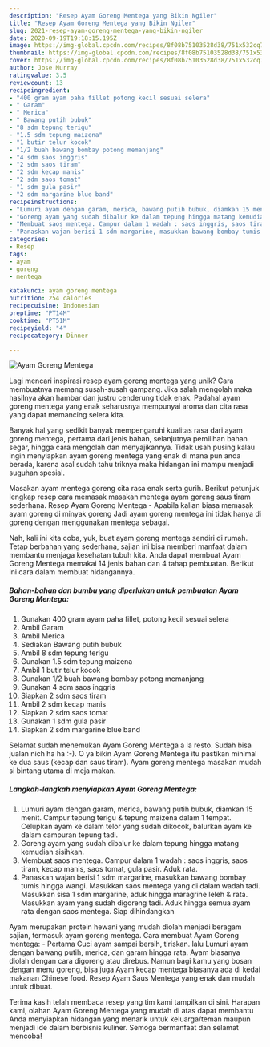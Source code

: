 ```yaml
---
description: "Resep Ayam Goreng Mentega yang Bikin Ngiler"
title: "Resep Ayam Goreng Mentega yang Bikin Ngiler"
slug: 2021-resep-ayam-goreng-mentega-yang-bikin-ngiler
date: 2020-09-19T19:18:15.195Z
image: https://img-global.cpcdn.com/recipes/8f08b75103528d38/751x532cq70/ayam-goreng-mentega-foto-resep-utama.jpg
thumbnail: https://img-global.cpcdn.com/recipes/8f08b75103528d38/751x532cq70/ayam-goreng-mentega-foto-resep-utama.jpg
cover: https://img-global.cpcdn.com/recipes/8f08b75103528d38/751x532cq70/ayam-goreng-mentega-foto-resep-utama.jpg
author: Jose Murray
ratingvalue: 3.5
reviewcount: 13
recipeingredient:
- "400 gram ayam paha fillet potong kecil sesuai selera"
- " Garam"
- " Merica"
- " Bawang putih bubuk"
- "8 sdm tepung terigu"
- "1.5 sdm tepung maizena"
- "1 butir telur kocok"
- "1/2 buah bawang bombay potong memanjang"
- "4 sdm saos inggris"
- "2 sdm saos tiram"
- "2 sdm kecap manis"
- "2 sdm saos tomat"
- "1 sdm gula pasir"
- "2 sdm margarine blue band"
recipeinstructions:
- "Lumuri ayam dengan garam, merica, bawang putih bubuk, diamkan 15 menit. Campur tepung terigu &amp; tepung maizena dalam 1 tempat. Celupkan ayam ke dalam telor yang sudah dikocok, balurkan ayam ke dalam campuran tepung tadi."
- "Goreng ayam yang sudah dibalur ke dalam tepung hingga matang kemudian sisihkan."
- "Membuat saos mentega. Campur dalam 1 wadah : saos inggris, saos tiram, kecap manis, saos tomat, gula pasir. Aduk rata."
- "Panaskan wajan berisi 1 sdm margarine, masukkan bawang bombay tumis hingga wangi. Masukkan saos mentega yang di dalam wadah tadi. Masukkan sisa 1 sdm margarine, aduk hingga maragrine leleh &amp; rata. Masukkan ayam yang sudah digoreng tadi. Aduk hingga semua ayam rata dengan saos mentega. Siap dihindangkan"
categories:
- Resep
tags:
- ayam
- goreng
- mentega

katakunci: ayam goreng mentega 
nutrition: 254 calories
recipecuisine: Indonesian
preptime: "PT14M"
cooktime: "PT51M"
recipeyield: "4"
recipecategory: Dinner

---
```



![Ayam Goreng Mentega](https://img-global.cpcdn.com/recipes/8f08b75103528d38/751x532cq70/ayam-goreng-mentega-foto-resep-utama.jpg)

Lagi mencari inspirasi resep ayam goreng mentega yang unik? Cara membuatnya memang susah-susah gampang. Jika salah mengolah maka hasilnya akan hambar dan justru cenderung tidak enak. Padahal ayam goreng mentega yang enak seharusnya mempunyai aroma dan cita rasa yang dapat memancing selera kita.

Banyak hal yang sedikit banyak mempengaruhi kualitas rasa dari ayam goreng mentega, pertama dari jenis bahan, selanjutnya pemilihan bahan segar, hingga cara mengolah dan menyajikannya. Tidak usah pusing kalau ingin menyiapkan ayam goreng mentega yang enak di mana pun anda berada, karena asal sudah tahu triknya maka hidangan ini mampu menjadi suguhan spesial.

Masakan ayam mentega goreng cita rasa enak serta gurih. Berikut petunjuk lengkap resep cara memasak masakan mentega ayam goreng saus tiram sederhana. Resep Ayam Goreng Mentega - Apabila kalian biasa memasak ayam goreng di minyak goreng Jadi ayam goreng mentega ini tidak hanya di goreng dengan menggunakan mentega sebagai.


Nah, kali ini kita coba, yuk, buat ayam goreng mentega sendiri di rumah. Tetap berbahan yang sederhana, sajian ini bisa memberi manfaat dalam membantu menjaga kesehatan tubuh kita. Anda dapat membuat Ayam Goreng Mentega memakai 14 jenis bahan dan 4 tahap pembuatan. Berikut ini cara dalam membuat hidangannya.

<!--inarticleads1-->

##### Bahan-bahan dan bumbu yang diperlukan untuk pembuatan Ayam Goreng Mentega:

1. Gunakan 400 gram ayam paha fillet, potong kecil sesuai selera
1. Ambil  Garam
1. Ambil  Merica
1. Sediakan  Bawang putih bubuk
1. Ambil 8 sdm tepung terigu
1. Gunakan 1.5 sdm tepung maizena
1. Ambil 1 butir telur kocok
1. Gunakan 1/2 buah bawang bombay potong memanjang
1. Gunakan 4 sdm saos inggris
1. Siapkan 2 sdm saos tiram
1. Ambil 2 sdm kecap manis
1. Siapkan 2 sdm saos tomat
1. Gunakan 1 sdm gula pasir
1. Siapkan 2 sdm margarine blue band


Selamat sudah menemukan Ayam Goreng Mentega a la resto. Sudah bisa jualan nich ha ha :-). O ya bikin Ayam Goreng Mentega itu pastikan minimal ke dua saus (kecap dan saus tiram). Ayam goreng mentega masakan mudah si bintang utama di meja makan. 

<!--inarticleads2-->

##### Langkah-langkah menyiapkan Ayam Goreng Mentega:

1. Lumuri ayam dengan garam, merica, bawang putih bubuk, diamkan 15 menit. Campur tepung terigu &amp; tepung maizena dalam 1 tempat. Celupkan ayam ke dalam telor yang sudah dikocok, balurkan ayam ke dalam campuran tepung tadi.
1. Goreng ayam yang sudah dibalur ke dalam tepung hingga matang kemudian sisihkan.
1. Membuat saos mentega. Campur dalam 1 wadah : saos inggris, saos tiram, kecap manis, saos tomat, gula pasir. Aduk rata.
1. Panaskan wajan berisi 1 sdm margarine, masukkan bawang bombay tumis hingga wangi. Masukkan saos mentega yang di dalam wadah tadi. Masukkan sisa 1 sdm margarine, aduk hingga maragrine leleh &amp; rata. Masukkan ayam yang sudah digoreng tadi. Aduk hingga semua ayam rata dengan saos mentega. Siap dihindangkan


Ayam merupakan protein hewani yang mudah diolah menjadi beragam sajian, termasuk ayam goreng mentega. Cara membuat Ayam Goreng mentega: - Pertama Cuci ayam sampai bersih, tiriskan. lalu Lumuri ayam dengan bawang putih, merica, dan garam hingga rata. Ayam biasanya diolah dengan cara digoreng atau direbus. Namun bagi kamu yang bosan dengan menu goreng, bisa juga Ayam kecap mentega biasanya ada di kedai makanan Chinese food. Resep Ayam Saus Mentega yang enak dan mudah untuk dibuat. 

Terima kasih telah membaca resep yang tim kami tampilkan di sini. Harapan kami, olahan Ayam Goreng Mentega yang mudah di atas dapat membantu Anda menyiapkan hidangan yang menarik untuk keluarga/teman maupun menjadi ide dalam berbisnis kuliner. Semoga bermanfaat dan selamat mencoba!
